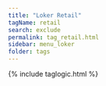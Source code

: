 ```yaml
---
title: "Loker Retail"
tagName: retail
search: exclude
permalink: tag_retail.html
sidebar: menu_loker
folder: tags
---
```

{% include taglogic.html %}